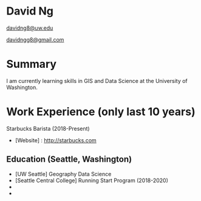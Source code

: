 # David Ng

davidng8@uw.edu

davidngg8@gmail.com


# Summary

I am currently learning skills in GIS and Data Science at the University of Washington.

# Work Experience (only last 10 years)

Starbucks Barista (2018-Present)
* [Website] : http://starbucks.com

## Education (Seattle, Washington)

* [UW Seattle] Geography Data Science
* [Seattle Central College] Running Start Program (2018-2020)
* [University 1]: http://www.uw.edu
* [University 2]: http://seattlecentral.edu
